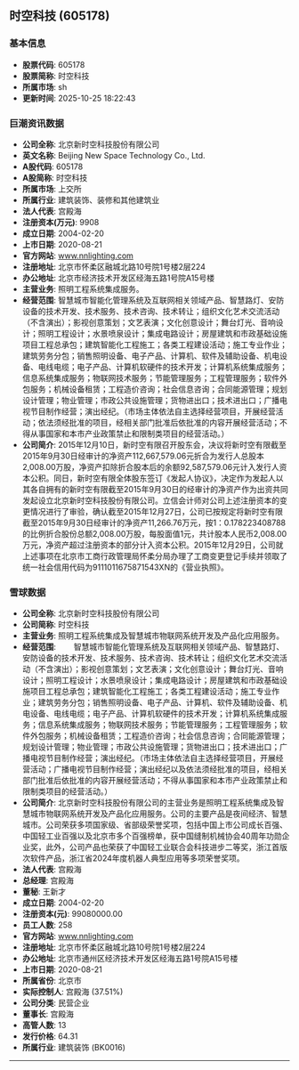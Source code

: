 ## 时空科技 (605178)

### 基本信息

- **股票代码**: 605178
- **股票简称**: 时空科技
- **所属市场**: sh
- **更新时间**: 2025-10-25 18:22:43

### 巨潮资讯数据

- **公司全称**: 北京新时空科技股份有限公司
- **英文名称**: Beijing New Space Technology Co., Ltd.
- **A股代码**: 605178
- **A股简称**: 时空科技
- **所属市场**: 上交所
- **所属行业**: 建筑装饰、装修和其他建筑业
- **法人代表**: 宫殿海
- **注册资本(万元)**: 9908
- **成立日期**: 2004-02-20
- **上市日期**: 2020-08-21
- **官方网站**: www.nnlighting.com
- **注册地址**: 北京市怀柔区融城北路10号院1号楼2层224
- **办公地址**: 北京市经济技术开发区经海五路1号院A15号楼
- **主营业务**: 照明工程系统集成服务。
- **经营范围**: 智慧城市智能化管理系统及互联网相关领域产品、智慧路灯、安防设备的技术开发、技术服务、技术咨询、技术转让；组织文化艺术交流活动（不含演出）；影视创意策划；文艺表演；文化创意设计；舞台灯光、音响设计；照明工程设计；水景喷泉设计；集成电路设计；房屋建筑和市政基础设施项目工程总承包；建筑智能化工程施工；各类工程建设活动；施工专业作业；建筑劳务分包；销售照明设备、电子产品、计算机、软件及辅助设备、机电设备、电线电缆；电子产品、计算机软硬件的技术开发；计算机系统集成服务；信息系统集成服务；物联网技术服务；节能管理服务；工程管理服务；软件外包服务；机械设备租赁；工程造价咨询；社会信息咨询；合同能源管理；规划设计管理；物业管理；市政公共设施管理；货物进出口；技术进出口；广播电视节目制作经营；演出经纪。（市场主体依法自主选择经营项目，开展经营活动；依法须经批准的项目，经相关部门批准后依批准的内容开展经营活动；不得从事国家和本市产业政策禁止和限制类项目的经营活动。）
- **公司简介**: 2015年12月10日，新时空有限召开股东会，决议将新时空有限截至2015年9月30日经审计的净资产112,667,579.06元折合为发行人总股本2,008.00万股，净资产扣除折合股本后的余额92,587,579.06元计入发行人资本公积。同日，新时空有限全体股东签订《发起人协议》，决定作为发起人以其各自拥有的新时空有限截至2015年9月30日的经审计的净资产作为出资共同发起设立北京新时空科技股份有限公司。立信会计师对公司上述注册资本的变更情况进行了审验，确认截至2015年12月27日，公司已按规定将新时空有限截至2015年9月30日经审计的净资产11,266.76万元，按1：0.178223408788的比例折合股份总额2,008.00万股，每股面值1元，共计股本人民币2,008.00万元，净资产超过注册资本的部分计入资本公积。2015年12月29日，公司就上述事项在北京市工商行政管理局怀柔分局办理了工商变更登记手续并领取了统一社会信用代码为9111011675871543XN的《营业执照》。

### 雪球数据

- **公司全称**: 北京新时空科技股份有限公司
- **公司简称**: 时空科技
- **主营业务**: 照明工程系统集成及智慧城市物联网系统开发及产品化应用服务。
- **经营范围**: 　　智慧城市智能化管理系统及互联网相关领域产品、智慧路灯、安防设备的技术开发、技术服务、技术咨询、技术转让；组织文化艺术交流活动（不含演出）；影视创意策划；文艺表演；文化创意设计；舞台灯光、音响设计；照明工程设计；水景喷泉设计；集成电路设计；房屋建筑和市政基础设施项目工程总承包；建筑智能化工程施工；各类工程建设活动；施工专业作业；建筑劳务分包；销售照明设备、电子产品、计算机、软件及辅助设备、机电设备、电线电缆；电子产品、计算机软硬件的技术开发；计算机系统集成服务；信息系统集成服务；物联网技术服务；节能管理服务；工程管理服务；软件外包服务；机械设备租赁；工程造价咨询；社会信息咨询；合同能源管理；规划设计管理；物业管理；市政公共设施管理；货物进出口；技术进出口；广播电视节目制作经营；演出经纪。（市场主体依法自主选择经营项目，开展经营活动；广播电视节目制作经营；演出经纪以及依法须经批准的项目，经相关部门批准后依批准的内容开展经营活动；不得从事国家和本市产业政策禁止和限制类项目的经营活动。）
- **公司简介**: 北京新时空科技股份有限公司的主营业务是照明工程系统集成及智慧城市物联网系统开发及产品化应用服务。公司的主要产品是夜间经济、智慧城市。公司荣获多项国家级、省部级荣誉奖项，包括中国上市公司成长百强、中国轻工业百强以及北京市多个百强榜单，获中国缝制机械协会40周年功勋企业奖，此外，公司产品也荣获了中国轻工业联合会科技进步二等奖，浙江首版次软件产品，浙江省2024年度机器人典型应用等多项荣誉奖项。
- **法人代表**: 宫殿海
- **总经理**: 宫殿海
- **董秘**: 王新才
- **成立日期**: 2004-02-20
- **注册资本(元)**: 99080000.00
- **员工人数**: 258
- **官方网站**: www.nnlighting.com
- **注册地址**: 北京市怀柔区融城北路10号院1号楼2层224
- **办公地址**: 北京市通州区经济技术开发区经海五路1号院A15号楼
- **上市日期**: 2020-08-21
- **所属省份**: 北京市
- **实际控制人**: 宫殿海 (37.51%)
- **公司分类**: 民营企业
- **董事长**: 宫殿海
- **高管人数**: 13
- **发行价格**: 64.31
- **所属行业**: 建筑装饰 (BK0016)

---